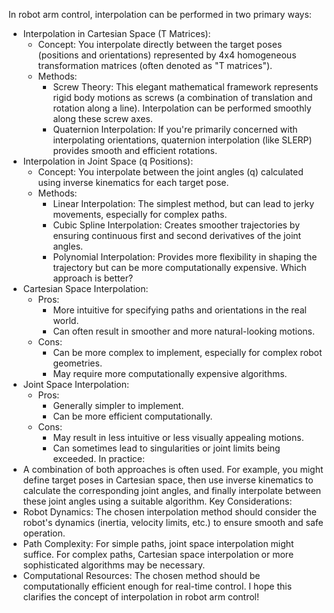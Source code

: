 In robot arm control, interpolation can be performed in two primary ways:
 * Interpolation in Cartesian Space (T Matrices):
   * Concept: You interpolate directly between the target poses (positions and orientations) represented by 4x4 homogeneous transformation matrices (often denoted as "T matrices").
   * Methods:
     * Screw Theory: This elegant mathematical framework represents rigid body motions as screws (a combination of translation and rotation along a line). Interpolation can be performed smoothly along these screw axes.
     * Quaternion Interpolation: If you're primarily concerned with interpolating orientations, quaternion interpolation (like SLERP) provides smooth and efficient rotations.
 * Interpolation in Joint Space (q Positions):
   * Concept: You interpolate between the joint angles (q) calculated using inverse kinematics for each target pose.
   * Methods:
     * Linear Interpolation: The simplest method, but can lead to jerky movements, especially for complex paths.
     * Cubic Spline Interpolation: Creates smoother trajectories by ensuring continuous first and second derivatives of the joint angles.
     * Polynomial Interpolation: Provides more flexibility in shaping the trajectory but can be more computationally expensive.
Which approach is better?
 * Cartesian Space Interpolation:
   * Pros:
     * More intuitive for specifying paths and orientations in the real world.
     * Can often result in smoother and more natural-looking motions.
   * Cons:
     * Can be more complex to implement, especially for complex robot geometries.
     * May require more computationally expensive algorithms.
 * Joint Space Interpolation:
   * Pros:
     * Generally simpler to implement.
     * Can be more efficient computationally.
   * Cons:
     * May result in less intuitive or less visually appealing motions.
     * Can sometimes lead to singularities or joint limits being exceeded.
In practice:
 * A combination of both approaches is often used. For example, you might define target poses in Cartesian space, then use inverse kinematics to calculate the corresponding joint angles, and finally interpolate between these joint angles using a suitable algorithm.
Key Considerations:
 * Robot Dynamics: The chosen interpolation method should consider the robot's dynamics (inertia, velocity limits, etc.) to ensure smooth and safe operation.
 * Path Complexity: For simple paths, joint space interpolation might suffice. For complex paths, Cartesian space interpolation or more sophisticated algorithms may be necessary.
 * Computational Resources: The chosen method should be computationally efficient enough for real-time control.
I hope this clarifies the concept of interpolation in robot arm control!
